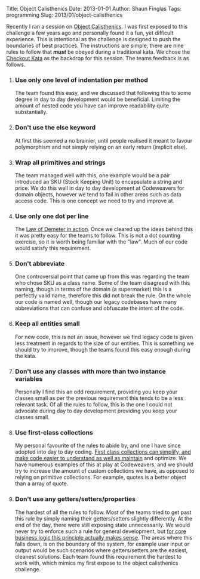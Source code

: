 Title: Object Calisthenics
Date: 2013-01-01
Author: Shaun Finglas
Tags: programming
Slug: 2013/01/object-calisthenics

Recently I ran a session on [Object
Calisthenics](http://www.markhneedham.com/blog/2008/11/06/object-calisthenics-first-thoughts/).
I was first exposed to this challenge a few years ago and personally
found it a fun, yet difficult experience. This is intentional as the
challenge is designed to push the boundaries of best practices. The
instructions are simple, there are nine rules to follow that ***must***
be obeyed during a traditional kata. We chose the [Checkout
Kata](http://codekata.com/kata/kata09-back-to-the-checkout/) as the
backdrop for this session. The teams feedback is as follows.

1.  ### Use only one level of indentation per method

    The team found this easy, and we discussed that following this to
    some degree in day to day development would be beneficial. Limiting
    the amount of nested code you have can improve readability quite
    substantially.

2.  ### Don't use the else keyword

    At first this seemed a no brainier, until people realised it meant
    to favour polymorphism and not simply relying on an early return
    (implicit else).

3.  ### Wrap all primitives and strings

    The team managed well with this, one example would be a pair
    introduced an SKU (Stock Keeping Unit) to encapsulate a string and
    price. We do this well in day to day development at Codeweavers for
    domain objects, however we tend to fail in other areas such as data
    access code. This is one concept we need to try and improve at.

4.  ### Use only one dot per line

    The [Law of Demeter in
    action](http://haacked.com/archive/2009/07/13/law-of-demeter-dot-counting.aspx).
    Once we cleared up the ideas behind this it was pretty easy for the
    teams to follow. This is not a dot counting exercise, so it is worth
    being familiar with the "law". Much of our code would satisfy this
    requirement.

5.  ### Don't abbreviate

    One controversial point that came up from this was regarding the
    team who chose SKU as a class name. Some of the team disagreed with
    this naming, though in terms of the domain (a supermarket) this is a
    perfectly valid name, therefore this did not break the rule. On the
    whole our code is named well, though our legacy codebases have many
    abbreviations that can confuse and obfuscate the intent of the code.

6.  ### Keep all entities small

    For new code, this is not an issue, however we find legacy code is
    given less treatment in regards to the size of our entities. This is
    something we should try to improve, though the teams found this easy
    enough during the kata.

7.  ### Don't use any classes with more than two instance variables

    Personally I find this an odd requirement, providing you keep your
    classes small as per the previous requirement this tends to be a
    less relevant task. Of all the rules to follow, this is the one I
    could not advocate during day to day development providing you keep
    your classes small.

8.  ### Use first-class collections

    My personal favourite of the rules to abide by, and one I have since
    adopted into day to day coding. [First class collections can
    simplify, and make code easier to understand as well as
    maintain](https://blog.shaunfinglas.co.uk/2010/12/lists-or-objects.html)
    and optimize. We have numerous examples of this at play at
    Codeweavers, and we should try to increase the amount of custom
    collections we have, as opposed to relying on primitive collections.
    For example, quotes is a better object than a array of quote.

9.  ### Don't use any getters/setters/properties

    The hardest of all the rules to follow. Most of the teams tried to
    get past this rule by simply naming their getters/setters slightly
    differently. At the end of the day, there were still exposing state
    unnecessarily. We would never try to enforce such a rule for general
    development, but [for core business logic this principle actually
    makes
    sense](https://blog.shaunfinglas.co.uk/2011/04/getters-and-setters-are-evil.html).
    The areas where this falls down, is on the boundary of the system,
    for example user input or output would be such scenarios where
    getters/setters are the easiest, cleanest solutions. Each team found
    this requirement the hardest to work with, which mimics my first
    expose to the object calisthenics challenge.